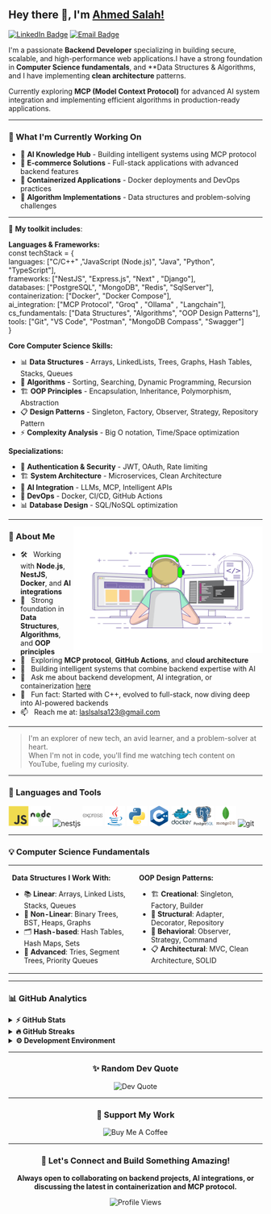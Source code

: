 ## Hey there 👋, I'm [Ahmed Salah!](https://github.com/a7medsa22)


[![LinkedIn Badge](https://img.shields.io/badge/-LinkedIn-0e76a8?style=flat-square&logo=Linkedin&logoColor=white)](https://www.linkedin.com/in/ahmed-salah-54822625a)
[![Email Badge](https://img.shields.io/badge/-Email-c14438?style=flat-square&logo=Gmail&logoColor=white)](mailto:laslsalsa123@gmail.com)


I'm a passionate **Backend Developer** specializing in building secure, scalable, and high-performance web applications.I have a strong foundation in **Computer Science fundamentals**, and **Data Structures & Algorithms, and I have implementing **clean architecture** patterns.

Currently exploring **MCP (Model Context Protocol)** for advanced AI system integration and implementing efficient algorithms in production-ready applications.

---

### 🚀 What I'm Currently Working On

- 🤖 **AI Knowledge Hub** - Building intelligent systems using MCP protocol
- 🛒 **E-commerce Solutions** - Full-stack applications with advanced backend features  
- 🐳 **Containerized Applications** - Docker deployments and DevOps practices
- 🧮 **Algorithm Implementations** - Data structures and problem-solving challenges


---

🧰 **My toolkit includes**:

**Languages & Frameworks:**                                       
const techStack = {                                          
languages: ["C/C++" ,"JavaScript (Node.js)", "Java", "Python", "TypeScript"],            
frameworks: ["NestJS", "Express.js", "Next" , "Django"],                 
databases: ["PostgreSQL", "MongoDB", "Redis", "SqlServer"],           
containerization: ["Docker", "Docker Compose"],          
ai_integration: ["MCP Protocol", "Groq" , "Ollama" , "Langchain"], 
cs_fundamentals: ["Data Structures", "Algorithms", "OOP Design Patterns"],                                                      
tools: ["Git", "VS Code", "Postman", "MongoDB Compass", "Swagger"]             
}


**Core Computer Science Skills:**
- 📊 **Data Structures** - Arrays, LinkedLists, Trees, Graphs, Hash Tables, Stacks, Queues
- 🧮 **Algorithms** - Sorting, Searching, Dynamic Programming, Recursion
- 🏗️ **OOP Principles** - Encapsulation, Inheritance, Polymorphism, Abstraction
- 📋 **Design Patterns** - Singleton, Factory, Observer, Strategy, Repository Pattern
- ⚡ **Complexity Analysis** - Big O notation, Time/Space optimization

**Specializations:**
- 🔐 **Authentication & Security** - JWT, OAuth, Rate limiting
- 🏗️ **System Architecture** - Microservices, Clean Architecture
- 🤖 **AI Integration** - LLMs, MCP, Intelligent APIs
- 🐳 **DevOps** - Docker, CI/CD, GitHub Actions
- 📊 **Database Design** - SQL/NoSQL optimization

---

<img align="right" height="250" width="375" alt="coder gif" src="https://raw.githubusercontent.com/devSouvik/devSouvik/master/gif3.gif" />

### 🎯 About Me

- 🛠️ &nbsp; Working with **Node.js**, **NestJS**, **Docker**, and **AI integrations**
- 🧮 &nbsp; Strong foundation in **Data Structures**, **Algorithms**, and **OOP principles**
- 🚀 &nbsp; Exploring **MCP protocol**, **GitHub Actions**, and **cloud architecture**  
- 🤖 &nbsp; Building intelligent systems that combine backend expertise with AI
- 💬 &nbsp; Ask me about backend development, AI integration, or containerization [here](https://github.com/a7medsa22/a7medsa22/issues)
- 👾 &nbsp; Fun fact: Started with C++, evolved to full-stack, now diving deep into AI-powered backends
- 📫 &nbsp; Reach me at: [laslsalsa123@gmail.com](mailto:laslsalsa123@gmail.com)

---

> I'm an explorer of new tech, an avid learner, and a problem-solver at heart.  
> When I'm not in code, you'll find me watching tech content on YouTube, fueling my curiosity.

---



### 🎨 Languages and Tools


<p align="left">
<img src="https://raw.githubusercontent.com/devicons/devicon/master/icons/javascript/javascript-original.svg" alt="javascript" width="40" height="40"/>
<img src="https://raw.githubusercontent.com/devicons/devicon/master/icons/nodejs/nodejs-original-wordmark.svg" alt="nodejs" width="40" height="40"/>
<img src="https://nestjs.com/img/logo-small.svg" alt="nestjs" width="40" height="40"/>
<img src="https://raw.githubusercontent.com/devicons/devicon/master/icons/express/express-original-wordmark.svg" alt="express" width="40" height="40"/>
<img src="https://raw.githubusercontent.com/devicons/devicon/master/icons/java/java-original.svg" alt="java" width="40" height="40"/>
<img src="https://raw.githubusercontent.com/devicons/devicon/master/icons/python/python-original.svg" alt="python" width="40" height="40"/>
<img src="https://raw.githubusercontent.com/devicons/devicon/master/icons/cplusplus/cplusplus-original.svg" alt="cplusplus" width="40" height="40"/>
<img src="https://raw.githubusercontent.com/devicons/devicon/master/icons/docker/docker-original-wordmark.svg" alt="docker" width="40" height="40"/>
<img src="https://raw.githubusercontent.com/devicons/devicon/master/icons/postgresql/postgresql-original-wordmark.svg" alt="postgresql" width="40" height="40"/>
<img src="https://raw.githubusercontent.com/devicons/devicon/master/icons/mongodb/mongodb-original-wordmark.svg" alt="mongodb" width="40" height="40"/>
<img src="https://www.vectorlogo.zone/logos/git-scm/git-scm-icon.svg" alt="git" width="40" height="40"/>
</p>

---

### 💡 Computer Science Fundamentals

<table>
<tr>
<td valign="top" width="50%">

**Data Structures I Work With:**
- 📚 **Linear**: Arrays, Linked Lists, Stacks, Queues
- 🌳 **Non-Linear**: Binary Trees, BST, Heaps, Graphs
- 🗂️ **Hash-based**: Hash Tables, Hash Maps, Sets
- 🔧 **Advanced**: Tries, Segment Trees, Priority Queues

</td>
<td valign="top" width="50%">

**OOP Design Patterns:**
- 🏗️ **Creational**: Singleton, Factory, Builder
- 🔗 **Structural**: Adapter, Decorator, Repository
- 🎯 **Behavioral**: Observer, Strategy, Command
- 📋 **Architectural**: MVC, Clean Architecture, SOLID

</td>
</tr>
</table>

---


### 📊 GitHub Analytics


<details>
  <summary><b>⚡ GitHub Stats</b></summary>
  <br />
  <p align="center">
    <img height="180em" src="https://github-readme-stats.vercel.app/api?username=a7medsa22&show_icons=true&hide_border=true&count_private=true&include_all_commits=true&theme=tokyonight" />
    <img height="180em" src="https://github-readme-stats.vercel.app/api/top-langs/?username=a7medsa22&show_icons=true&hide_border=true&layout=compact&langs_count=8&theme=tokyonight"/>
  </p>
</details>


<details>
  <summary><b>🔥 GitHub Streaks</b></summary>
  <br />
  <p align="center">
    <img height="180em" src="https://github-readme-streak-stats.herokuapp.com/?user=a7medsa22&hide_border=true&theme=tokyonight" />
  </p>
</details>


<details>
  <summary><b>⚙️ Development Environment</b></summary>
  <ul>
    <li><b>OS:</b> Windows 11, Ubuntu (Docker containers)</li>
    <li><b>Containerization:</b> Docker, Docker Compose</li>
    <li><b>Editor:</b> VS Code with essential extensions</li>
    <li><b>Algorithm Practice:</b> LeetCode, HackerRank, CodeForces</li>
    <li><b>Database Tools:</b> MongoDB Compass, pgAdmin, Redis CLI</li>
    <li><b>API Testing:</b> Postman, Thunder Client</li>
    <li><b>AI Tools:</b> OpenAI Playground, MCP clients</li>
    <li><b>Version Control:</b> Git CLI, GitHub Desktop</li>
    <li><b>Learning:</b> YouTube Tech Channels, Dev.to, Algorithm books</li>
  </ul>
</details>


---

<h3 align="center">✨ Random Dev Quote</h3>
<p align="center">
  <img src="https://quotes-github-readme.vercel.app/api?type=horizontal&theme=tokyonight" alt="Dev Quote" />
</p>

---

<h3 align="center">💝 Support My Work</h3>
<p align="center">
    <img src="https://cdn.buymeacoffee.com/buttons/v2/default-yellow.png" alt="Buy Me A Coffee" height="60px" width="217px">
</p>

---

<div align="center">

### 🤝 Let's Connect and Build Something Amazing!

**Always open to collaborating on backend projects, AI integrations, or discussing the latest in containerization and MCP protocol.**

![Profile Views](https://komarev.com/ghpvc/?username=a7medsa22&color=blue&style=flat)
